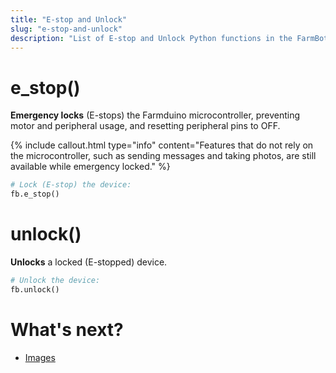 ```yaml
---
title: "E-stop and Unlock"
slug: "e-stop-and-unlock"
description: "List of E-stop and Unlock Python functions in the FarmBot Sidecar Starter Pack"
---
```


# e_stop()

**Emergency locks** (E-stops) the Farmduino microcontroller, preventing motor and peripheral usage, and resetting peripheral pins to OFF.

{%
include callout.html
type="info"
content="Features that do not rely on the microcontroller, such as sending messages and taking photos, are still available while emergency locked."
%}

```python
# Lock (E-stop) the device:
fb.e_stop()
```

# unlock()

**Unlocks** a locked (E-stopped) device.

```python
# Unlock the device:
fb.unlock()
```

# What's next?

 * [Images](./images.md)
